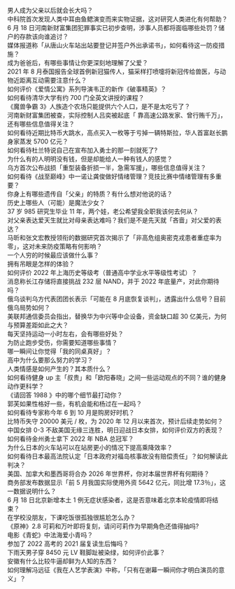 男人成为父亲以后就会长大吗？  
中科院首次发现人类中耳由鱼鳃演变而来实物证据，这对研究人类进化有何帮助？  
6 月 18 日河南新财富集团犯罪事实已初步查明，涉事人员都将面临哪些处罚？储户的存款该向谁追讨？  
媒体报道称「从唐山火车站出站要登记并签户外出承诺书」，如何看待这一防疫措施？  
成为爸爸后，有哪些事情让你更深刻地理解了父爱？  
2021 年 8 月泰国报告全球首例新冠猫传人，猫采样打喷嚏将新冠传给兽医，与动物近距离互动需要注意什么？  
如何评价《爱情公寓》系列导演韦正的新作《破事精英》？  
如何看待清华大学有约 700 门全英文讲授的课程？  
《魔兽争霸 3》人族造个农场只能提供六个人口，是不是太吃亏了？  
河南新财富集团被查，实际控制人吕奕被起底「 靠高速公路发家、曾行贿千万」，还有哪些信息值得关注？  
如何看待近期比特币大跳水，高点买入一枚等于亏掉一辆特斯拉，华人首富赵长鹏身家蒸发 5700 亿元？  
如何看待杜兰特说自己在宣布加入勇士的那一刻就死了?  
为什么有的人明明没有钱，但是却能给人一种有钱人的感觉？  
乌方首次公布战损「重型装备折损一半，急需军援」，哪些信息值得关注？  
如何看待《战至巅峰》中一诺让龚俊做好情绪管理？竞技比赛中情绪管理有多重要？  
你身上有哪些遗传自「父亲」的特质？有什么想对他说的话？  
历史上哪些人（可能）是魔法少女？  
37 岁 985 研究生毕业 11 年，两个娃，老公希望我全职我该何去何从？  
对父亲表达爱天生就比对母亲表达难吗？我们是不是先天就「吝啬」对父爱的表达？  
马昕和张文宏教授领衔的数据研究首次揭示了「非高危组奥密克戎患者重症率为零」，这对未来防疫策略有何影响？  
一个人穷的时候最应该做什么事？  
拥有吊眼是怎样的体验？  
如何评价 2022 年上海历史等级考（普通高中学业水平等级性考试）？  
消息称长江存储将直接挑战 232 层 NAND，并于 2022 年底量产，对此你期待吗？  
俄乌谈判乌方代表团团长表示「可能在 8 月底恢复谈判」，透露出什么信号？目前俄乌局势如何？  
美联邦通信委员会指出，替换华为中兴等中企设备，资金缺口超 30 亿美元，为何与预算差距如此之大？  
每天坚持运动一小时左右，会有哪些好处？  
为防止跑步受伤，你需要知道哪些事情？  
哪一瞬间让你觉得「我的同桌真好」？  
高中为什么要那么努力的学习？  
人类情感是如何产生的？其本质什么？  
如何看待健身 up 主「叔贵」和「欧阳春晓」之间一些运动观点的不同？谁的健身动作更科学？  
《请回答 1988 》中的哪个细节最打动你？  
郭芙如果性格好一些，有机会能和杨过在一起吗？  
如何看待专家称今年 6 到 10 月是购房好时机？  
比特币失守 20000 美元 / 枚，为 2020 年 12 月以来首次，预计后续走势如何？  
中国女排 0-3 不敌美国无缘三连胜，明日迎战日本女排，如何评价双方的表现？  
如何看待金州勇士拿下 2022 年 NBA 总冠军？  
为什么日本的火车站可以在站房更小的情况下提高乘降效率？  
如何看待日本最高法院认定「日本政府对福岛核事故没有赔偿责任」？如何解读此判决？  
美国、加拿大和墨西哥将合办 2026 年世界杯，你对本届世界杯有何期待？  
商务部发布数据显示「前 5 月我国实际使用外资 5642 亿元，同比增 17.3％」，这一数据说明什么？  
6 月 18 日北京新增本土 1 例无症状感染者，这是否意味着北京本轮疫情即将结束？  
在学校没朋友，下课吃饭很孤独很尴尬怎么办？  
《原神》2.8 可莉和万叶即将复刻，请问可莉作为早期角色还值得抽吗?  
电影《青蛇》中法海爱小青吗？  
参加了 2022 高考的 2021 届复读生后悔吗？  
下雨天男子穿 8450 元 LV 鞋脚趾被染绿，如何评价此事？  
安徽有什么比较牛逼却鲜为人知的东西？  
如何理解冯远征《我在人艺学表演》中称，「只有在谢幕一瞬间你才明白演员的意义」？  
